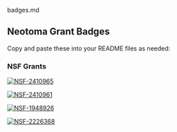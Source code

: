 badges.md
## Neotoma Grant Badges

Copy and paste these into your README files as needed:

### NSF Grants

[![NSF-2410965](https://img.shields.io/badge/NSF-2410965-blue.svg)](https://www.nsf.gov/awardsearch/showAward?AWD_ID=2410965&HistoricalAwards=false)

[![NSF-2410961](https://img.shields.io/badge/NSF-2410961-blue.svg)](https://www.nsf.gov/awardsearch/showAward?AWD_ID=2410961&HistoricalAwards=false)

[![NSF-1948926](https://img.shields.io/badge/NSF-1948926-blue.svg)](https://www.nsf.gov/awardsearch/showAward?AWD_ID=1948926)

[![NSF-2226368](https://img.shields.io/badge/NSF-2226368-blue.svg)](https://www.nsf.gov/awardsearch/showAward?AWD_ID=2226368)

